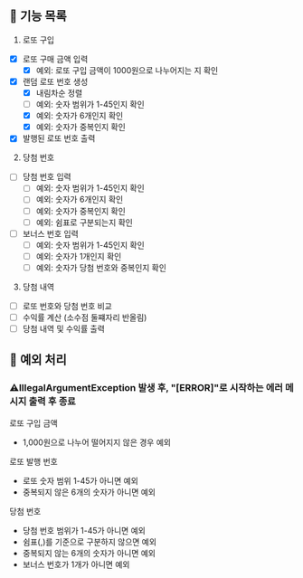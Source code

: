 ## 🚀 기능 목록
1. 로또 구입
- [x] 로또 구매 금액 입력
   - [x] 예외: 로또 구입 금액이 1000원으로 나누어지는 지 확인
- [x] 랜덤 로또 번호 생성
  - [x] 내림차순 정렬
  - [ ] 예외: 숫자 범위가 1-45인지 확인
  - [x] 예외: 숫자가 6개인지 확인
  - [x] 예외: 숫자가 중복인지 확인
- [x] 발행된 로또 번호 출력

2. 당첨 번호 
- [ ] 당첨 번호 입력
  - [ ] 예외: 숫자 범위가 1-45인지 확인
  - [ ] 예외: 숫자가 6개인지 확인
  - [ ] 예외: 숫자가 중복인지 확인
  - [ ] 예외: 쉼표로 구분되는지 확인
- [ ] 보너스 번호 입력
  - [ ] 예외: 숫자 범위가 1-45인지 확인
  - [ ] 예외: 숫자가 1개인지 확인
  - [ ] 예외: 숫자가 당첨 번호와 중복인지 확인

3. 당첨 내역
- [ ] 로또 번호와 당첨 번호 비교 
- [ ] 수익률 계산 (소수점 둘쨰자리 반올림)
- [ ] 당첨 내역 및 수익률 출력

## 🤔 예외 처리
### ⚠️IllegalArgumentException 발생 후, "[ERROR]"로 시작하는 에러 메시지 출력 후 종료

로또 구입 금액
- 1,000원으로 나누어 떨어지지 않은 경우 예외

로또 발행 번호
- 로또 숫자 범위 1-45가 아니면 예외
- 중복되지 않은 6개의 숫자가 아니면 예외

당첨 번호
- 당첨 번호 범위가 1-45가 아니면 예외
- 쉼표(,)를 기준으로 구분하지 않으면 예외
- 중복되지 않는 6개의 숫자가 아니면 예외
- 보너스 번호가 1개가 아니면 예외